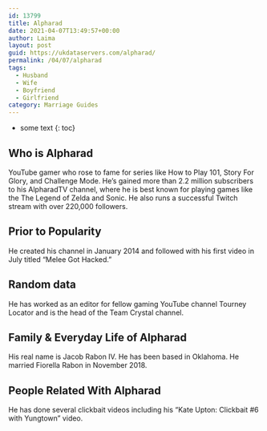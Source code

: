 ```yaml
---
id: 13799
title: Alpharad
date: 2021-04-07T13:49:57+00:00
author: Laima
layout: post
guid: https://ukdataservers.com/alpharad/
permalink: /04/07/alpharad
tags:
  - Husband
  - Wife
  - Boyfriend
  - Girlfriend
category: Marriage Guides
---
```


* some text
{: toc}


## Who is Alpharad
                  
                  
                  
YouTube gamer who rose to fame for series like How to Play 101, Story For Glory, and Challenge Mode. He&#8217;s gained more than 2.2 million subscribers to his AlpharadTV channel, where he is best known for playing games like the The Legend of Zelda and Sonic. He also runs a successful Twitch stream with over 220,000 followers.
                  
              
            
              
            
                
                
                
## Prior to Popularity
                  
                  
                  
He created his channel in January 2014 and followed with his first video in July titled &#8220;Melee Got Hacked.&#8221;
                  
              
            
              
            
                
                
                
## Random data
                  
                  
                  
He has worked as an editor for fellow gaming YouTube channel Tourney Locator and is the head of the Team Crystal channel.
                  
              
            
              
            
                
                
                
## Family & Everyday Life of Alpharad
                  
                  
                  
His real name is Jacob Rabon IV. He has been based in Oklahoma. He married Fiorella Rabon in November 2018.
                  
              
            
              
            
                
                
                
## People Related With Alpharad
                  
                  
                  
He has done several clickbait videos including his &#8220;Kate Upton: Clickbait #6 with Yungtown&#8221; video.
                  
              
            
              
            
                
              
            
              
              
            
            
              
            
          
          
          